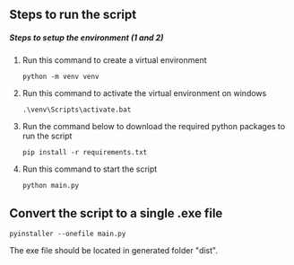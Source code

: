## Steps to run the script

##### Steps to setup the environment (1 and 2)

1. Run this command to create a virtual environment

    ```Batchfile
    python -m venv venv
    ```

2. Run this command to activate the virtual environment on windows

    ```Batchfile
    .\venv\Scripts\activate.bat
    ```

3. Run the command below to download the required python packages to run the script

    ```Batchfile
    pip install -r requirements.txt
    ```

4. Run this command to start the script

    ```Batchfile
    python main.py
    ```

## Convert the script to a single .exe file

```Batchfile
pyinstaller --onefile main.py
```

The exe file should be located in generated folder "dist".
